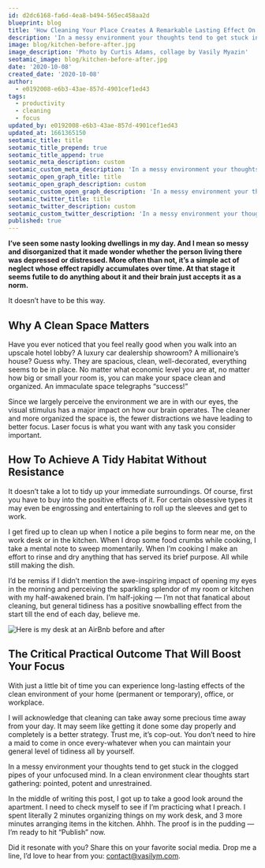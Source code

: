 ```yaml
---
id: d2dc6168-fa6d-4ea8-b494-565ec458aa2d
blueprint: blog
title: 'How Cleaning Your Place Creates A Remarkable Lasting Effect On Your Day (Or Week)'
description: 'In a messy environment your thoughts tend to get stuck in the clogged pipes of your unfocused mind. In a clean environment clear thoughts start gathering: pointed, potent and unrestrained.'
image: blog/kitchen-before-after.jpg
image_description: 'Photo by Curtis Adams, collage by Vasily Myazin'
seotamic_image: blog/kitchen-before-after.jpg
date: '2020-10-08'
created_date: '2020-10-08'
author:
  - e0192008-e6b3-43ae-857d-4901cef1ed43
tags:
  - productivity
  - cleaning
  - focus
updated_by: e0192008-e6b3-43ae-857d-4901cef1ed43
updated_at: 1661365150
seotamic_title: title
seotamic_title_prepend: true
seotamic_title_append: true
seotamic_meta_description: custom
seotamic_custom_meta_description: 'In a messy environment your thoughts tend to get stuck in the clogged pipes of your unfocused mind. In a clean environment clear thoughts start gathering: pointed, potent and unrestrained.'
seotamic_open_graph_title: title
seotamic_open_graph_description: custom
seotamic_custom_open_graph_description: 'In a messy environment your thoughts tend to get stuck in the clogged pipes of your unfocused mind. In a clean environment clear thoughts start gathering: pointed, potent and unrestrained.'
seotamic_twitter_title: title
seotamic_twitter_description: custom
seotamic_custom_twitter_description: 'In a messy environment your thoughts tend to get stuck in the clogged pipes of your unfocused mind. In a clean environment clear thoughts start gathering: pointed, potent and unrestrained.'
published: true
---
```

**I’ve seen some nasty looking dwellings in my day. And I mean so messy and disorganized that it made wonder whether the person living there was depressed or distressed. More often than not, it’s a simple act of neglect whose effect rapidly accumulates over time. At that stage it seems futile to do anything about it and their brain just accepts it as a norm.**

It doesn’t have to be this way.

## Why A Clean Space Matters

Have you ever noticed that you feel really good when you walk into an upscale hotel lobby? A luxury car dealership showroom? A millionaire’s house? Guess why. They are spacious, clean, well-decorated, everything seems to be in place. No matter what economic level you are at, no matter how big or small your room is, you can make your space clean and organized. An immaculate space telegraphs “success!”

Since we largely perceive the environment we are in with our eyes, the visual stimulus has a major impact on how our brain operates. The cleaner and more organized the space is, the fewer distractions we have leading to better focus. Laser focus is what you want with any task you consider important.

## How To Achieve A Tidy Habitat Without Resistance

It doesn’t take a lot to tidy up your immediate surroundings. Of course, first you have to buy into the positive effects of it. For certain obsessive types it may even be engrossing and entertaining to roll up the sleeves and get to work.

I get fired up to clean up when I notice a pile begins to form near me, on the work desk or in the kitchen. When I drop some food crumbs while cooking, I take a mental note to sweep momentarily. When I’m cooking I make an effort to rinse and dry anything that has served its brief purpose. All while still making the dish.

I’d be remiss if I didn’t mention the awe-inspiring impact of opening my eyes in the morning and perceiving the sparkling splendor of my room or kitchen with my half-awakened brain. I’m half-joking — I’m not that fanatical about cleaning, but general tidiness has a positive snowballing effect from the start till the end of each day, believe me.

![Here is my desk at an AirBnb before and after](/assets/blog/tidy-desk.jpg)

## The Critical Practical Outcome That Will Boost Your Focus

With just a little bit of time you can experience long-lasting effects of the clean environment of your home (permanent or temporary), office, or workplace.

I will acknowledge that cleaning can take away some precious time away from your day. It may seem like getting it done some day properly and completely is a better strategy. Trust me, it’s cop-out. You don’t need to hire a maid to come in once every-whatever when you can maintain your general level of tidiness all by yourself.

In a messy environment your thoughts tend to get stuck in the clogged pipes of your unfocused mind. In a clean environment clear thoughts start gathering: pointed, potent and unrestrained.

In the middle of writing this post, I got up to take a good look around the apartment. I need to check myself to see if I’m practicing what I preach. I spent literally 2 minutes organizing things on my work desk, and 3 more minutes arranging items in the kitchen. Ahhh. The proof is in the pudding — I’m ready to hit “Publish” now.

Did it resonate with you? Share this on your favorite social media. Drop me a line, I’d love to hear from you: [contact@vasilym.com](mailto:contact@vasilym.com).
